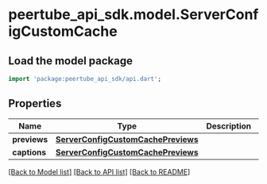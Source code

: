 # peertube_api_sdk.model.ServerConfigCustomCache

## Load the model package
```dart
import 'package:peertube_api_sdk/api.dart';
```

## Properties
Name | Type | Description | Notes
------------ | ------------- | ------------- | -------------
**previews** | [**ServerConfigCustomCachePreviews**](ServerConfigCustomCachePreviews.md) |  | [optional] 
**captions** | [**ServerConfigCustomCachePreviews**](ServerConfigCustomCachePreviews.md) |  | [optional] 

[[Back to Model list]](../README.md#documentation-for-models) [[Back to API list]](../README.md#documentation-for-api-endpoints) [[Back to README]](../README.md)


